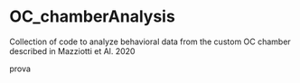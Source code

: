 # OC_chamberAnalysis
Collection of code to analyze behavioral data from the custom OC chamber described in Mazziotti et Al. 2020


prova